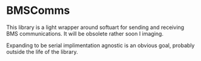 # BMSComms
This library is a light wrapper around softuart for sending and receiving BMS communications.
 It will be obsolete rather soon I imaging.

Expanding to be serial implimentation agnostic is an obvious goal, probably outside the life of the library.

